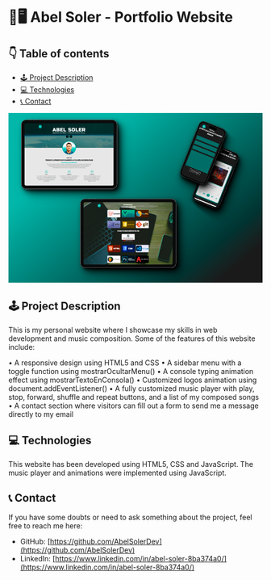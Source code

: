 # 🎵🖥️ Abel Soler - Portfolio Website

## 👇 Table of contents

- [🕹️ Project Description](#-project-description)
- [💻 Technologies](#-technologies)
- [📞 Contact](#-contact)

![Preview of my portfolio in web and mobile version.](previewv2.png)

## 🕹️ Project Description

This is my personal website where I showcase my skills in web development and music composition. Some of the features of this website include:

• A responsive design using HTML5 and CSS
• A sidebar menu with a toggle function using mostrarOcultarMenu()
• A console typing animation effect using mostrarTextoEnConsola()
• Customized logos animation using document.addEventListener()
• A fully customized music player with play, stop, forward, shuffle and repeat buttons, and a list of my composed songs
• A contact section where visitors can fill out a form to send me a message directly to my email

## 💻 Technologies

This website has been developed using HTML5, CSS and JavaScript. The music player and animations were implemented using JavaScript.

## 📞 Contact

If you have some doubts or need to ask something about the project, feel free to reach me here:

- GitHub: [https://github.com/AbelSolerDev](https://github.com/AbelSolerDev)
- LinkedIn: [https://www.linkedin.com/in/abel-soler-8ba374a0/](https://www.linkedin.com/in/abel-soler-8ba374a0/)
